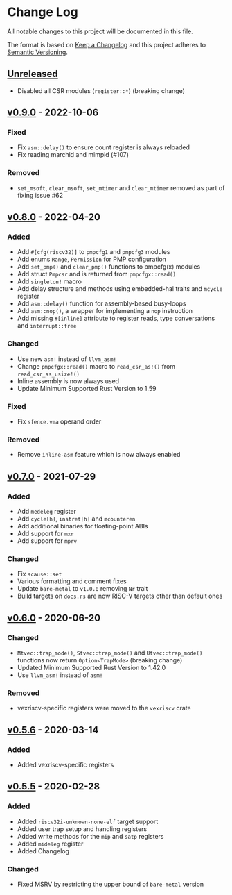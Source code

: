 # Change Log

All notable changes to this project will be documented in this file.

The format is based on [Keep a Changelog](http://keepachangelog.com/)
and this project adheres to [Semantic Versioning](http://semver.org/).

## [Unreleased]
- Disabled all CSR modules (`register::*`) (breaking change)

## [v0.9.0] - 2022-10-06

### Fixed

- Fix `asm::delay()` to ensure count register is always reloaded
- Fix reading marchid and mimpid (#107)

### Removed
- `set_msoft`, `clear_msoft`, `set_mtimer` and `clear_mtimer` removed as part of fixing issue #62

## [v0.8.0] - 2022-04-20

### Added

- Add `#[cfg(riscv32)]` to `pmpcfg1` and `pmpcfg3` modules
- Add enums `Range`, `Permission` for PMP configuration
- Add `set_pmp()` and `clear_pmp()` functions to pmpcfg(x) modules
- Add struct `Pmpcsr` and is returned from `pmpcfgx::read()`
- Add `singleton!` macro
- Add delay structure and methods using embedded-hal traits and `mcycle` register
- Add `asm::delay()` function for assembly-based busy-loops
- Add `asm::nop()`, a wrapper for implementing a `nop` instruction
- Add missing `#[inline]` attribute to register reads, type conversations and `interrupt::free`

### Changed

- Use new `asm!` instead of `llvm_asm!`
- Change `pmpcfgx::read()` macro to `read_csr_as!()` from `read_csr_as_usize!()`
- Inline assembly is now always used
- Update Minimum Supported Rust Version to 1.59

### Fixed

- Fix `sfence.vma` operand order

### Removed

- Remove `inline-asm` feature which is now always enabled

## [v0.7.0] - 2021-07-29

### Added

- Add `medeleg` register
- Add `cycle[h]`, `instret[h]` and `mcounteren`
- Add additional binaries for floating-point ABIs
- Add support for `mxr`
- Add support for `mprv`

### Changed

- Fix `scause::set`
- Various formatting and comment fixes
- Update `bare-metal` to `v1.0.0` removing `Nr` trait
- Build targets on `docs.rs` are now RISC-V targets other than default ones

## [v0.6.0] - 2020-06-20

### Changed

- `Mtvec::trap_mode()`, `Stvec::trap_mode()` and `Utvec::trap_mode()` functions now return `Option<TrapMode>` (breaking change)
- Updated Minimum Supported Rust Version to 1.42.0
- Use `llvm_asm!` instead of `asm!`

### Removed

- vexriscv-specific registers were moved to the `vexriscv` crate

## [v0.5.6] - 2020-03-14

### Added

- Added vexriscv-specific registers

## [v0.5.5] - 2020-02-28

### Added

- Added `riscv32i-unknown-none-elf` target support
- Added user trap setup and handling registers
- Added write methods for the `mip` and `satp` registers
- Added `mideleg` register
- Added Changelog

### Changed

- Fixed MSRV by restricting the upper bound of `bare-metal` version

[Unreleased]: https://github.com/rust-embedded/riscv/compare/v0.9.0...HEAD
[v0.9.0]: https://github.com/rust-embedded/riscv/compare/v0.8.0...v0.9.0
[v0.8.0]: https://github.com/rust-embedded/riscv/compare/v0.7.0...v0.8.0
[v0.7.0]: https://github.com/rust-embedded/riscv/compare/v0.6.0...v0.7.0
[v0.6.0]: https://github.com/rust-embedded/riscv/compare/v0.5.6...v0.6.0
[v0.5.6]: https://github.com/rust-embedded/riscv/compare/v0.5.5...v0.5.6
[v0.5.5]: https://github.com/rust-embedded/riscv/compare/v0.5.4...v0.5.5
